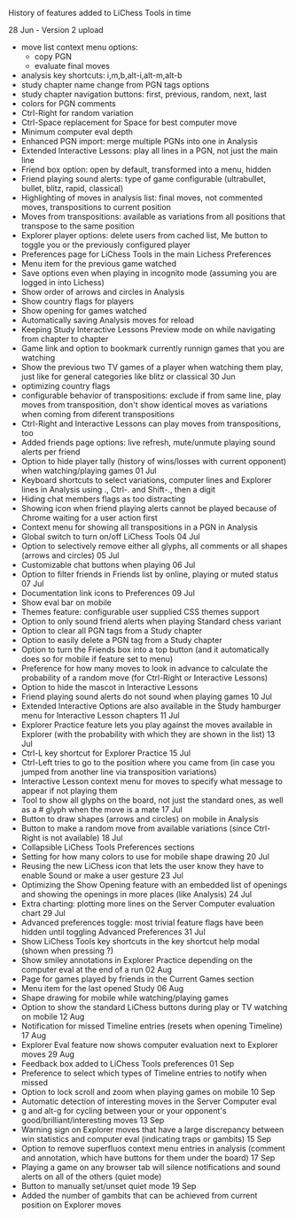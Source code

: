 History of features added to LiChess Tools in time

28 Jun - Version 2 upload
  - move list context menu options:
    - copy PGN
    - evaluate final moves
  - analysis key shortcuts: i,m,b,alt-i,alt-m,alt-b
  - study chapter name change from PGN tags options
  - study chapter navigation buttons: first, previous, random, next, last
  - colors for PGN comments
  - Ctrl-Right for random variation
  - Ctrl-Space replacement for Space for best computer move
  - Minimum computer eval depth
  - Enhanced PGN import: merge multiple PGNs into one in Analysis
  - Extended Interactive Lessons: play all lines in a PGN, not just the main line
  - Friend box option: open by default, transformed into a menu, hidden
  - Friend playing sound alerts: type of game configurable (ultrabullet, bullet, blitz, rapid, classical)
  - Highlighting of moves in analysis list: final moves, not commented moves, transpositions to current position
  - Moves from transpositions: available as variations from all positions that transpose to the same position
  - Explorer player options: delete users from cached list, Me button to toggle you or the previously configured player
  - Preferences page for LiChess Tools in the main Lichess Preferences
  - Menu item for the previous game watched
  - Save options even when playing in incognito mode (assuming you are logged in into Lichess)
  - Show order of arrows and circles in Analysis
  - Show country flags for players
  - Show opening for games watched
  - Automatically saving Analysis moves for reload
  - Keeping Study Interactive Lessons Preview mode on while navigating from chapter to chapter
  - Game link and option to bookmark currently runnign games that you are watching
  - Show the previous two TV games of a player when watching them play, just like for general categories like blitz or classical
30 Jun 
  - optimizing country flags
  - configurable behavior of transpositions: exclude if from same line, play moves from transposition, don't show identical moves as variations when coming from diferent transpositions
  - Ctrl-Right and Interactive Lessons can play moves from transpositions, too
  - Added friends page options: live refresh, mute/unmute playing sound alerts per friend
  - Option to hide player tally (history of wins/losses with current opponent) when watching/playing games
01 Jul
  - Keyboard shortcuts to select variations, computer lines and Explorer lines in Analysis using ., Ctrl-. and Shift-., then a digit
  - Hiding chat members flags as too distracting
  - Showing icon when friend playing alerts cannot be played because of Chrome waiting for a user action first
  - Context menu for showing all transpositions in a PGN in Analysis
  - Global switch to turn on/off LiChess Tools
04 Jul
  - Option to selectively remove either all glyphs, all comments or all shapes (arrows and circles)
05 Jul
  - Customizable chat buttons when playing
06 Jul
  - Option to filter friends in Friends list by online, playing or muted status
07 Jul
  - Documentation link icons to Preferences
09 Jul
  - Show eval bar on mobile
  - Themes feature: configurable user supplied CSS themes support
  - Option to only sound friend alerts when playing Standard chess variant
  - Option to clear all PGN tags from a Study chapter
  - Option to easily delete a PGN tag from a Study chapter
  - Option to turn the Friends box into a top button (and it automatically does so for mobile if feature set to menu)
  - Preference for how many moves to look in advance to calculate the probability of a random move (for Ctrl-Right or Interactive Lessons)
  - Option to hide the mascot in Interactive Lessons
  - Friend playing sound alerts do not sound when playing games
10 Jul
  - Extended Interactive Options are also available in the Study hamburger menu for Interactive Lesson chapters
11 Jul
  - Explorer Practice feature lets you play against the moves available in Explorer (with the probability with which they are shown in the list)
13 Jul
  - Ctrl-L key shortcut for Explorer Practice 
15 Jul
  - Ctrl-Left tries to go to the position where you came from (in case you jumped from another line via transposition variations)
  - Interactive Lesson context menu for moves to specify what message to appear if not playing them
  - Tool to show all glyphs on the board, not just the standard ones, as well as a # glyph when the move is a mate
17 Jul
  - Button to draw shapes (arrows and circles) on mobile in Analysis
  - Button to make a random move from available variations (since Ctrl-Right is not available)
18 Jul
  - Collapsible LiChess Tools Preferences sections
  - Setting for how many colors to use for mobile shape drawing
20 Jul
  - Reusing the new LiChess icon that lets the user know they have to enable Sound or make a user gesture
23 Jul
  - Optimizing the Show Opening feature with an embedded list of openings and showing the openings in more places (like Analysis)
24 Jul
  - Extra charting: plotting more lines on the Server Computer evaluation chart
29 Jul
  - Advanced preferences toggle: most trivial feature flags have been hidden until toggling Advanced Preferences
31 Jul
  - Show LiChess Tools key shortcuts in the key shortcut help modal (shown when pressing ?)
  - Show smiley annotations in Explorer Practice depending on the computer eval at the end of a run
02 Aug
  - Page for games played by friends in the Current Games section
  - Menu item for the last opened Study
06 Aug
  - Shape drawing for mobile while watching/playing games
  - Option to show the standard LiChess buttons during play or TV watching on mobile
12 Aug
  - Notification for missed Timeline entries (resets when opening Timeline)
17 Aug
  - Explorer Eval feature now shows computer evaluation next to Explorer moves
29 Aug
  - Feedback box added to LiChess Tools preferences
01 Sep
  - Preference to select which types of Timeline entries to notify when missed
  - Option to lock scroll and zoom when playing games on mobile
10 Sep
  - Automatic detection of interesting moves in the Server Computer eval
  - g and alt-g for cycling between your or your opponent's good/brilliant/interesting moves
13 Sep
  - Warning sign on Explorer moves that have a large discrepancy between win statistics and computer eval (indicating traps or gambits)
15 Sep
  - Option to remove superfluos context menu entries in analysis (comment and annotation, which have buttons for them under the board)
17 Sep
  - Playing a game on any browser tab will silence notifications and sound alerts on all of the others (quiet mode)
  - Button to manually set/unset quiet mode
19 Sep
  - Added the number of gambits that can be achieved from current position on Explorer moves
